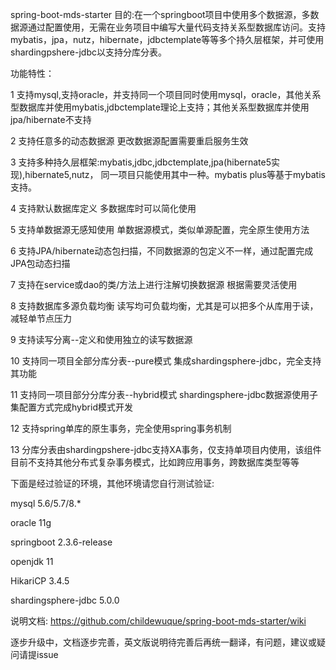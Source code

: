 spring-boot-mds-starter 目的:在一个springboot项目中使用多个数据源，多数据源通过配置使用，无需在业务项目中编写大量代码支持关系型数据库访问。支持mybatis，jpa，nutz，hibernate，jdbctemplate等等多个持久层框架，并可使用shardingpshere-jdbc以支持分库分表。

功能特性：

1 支持mysql,支持oracle，并支持同一个项目同时使用mysql，oracle，其他关系型数据库并使用mybatis,jdbctemplate理论上支持；其他关系型数据库并使用jpa/hibernate不支持

2 支持任意多的动态数据源 更改数据源配置需要重启服务生效

3 支持多种持久层框架:mybatis,jdbc,jdbctemplate,jpa(hibernate5实现),hibernate5,nutz， 同一项目只能使用其中一种。mybatis plus等基于mybatis支持。

4 支持默认数据库定义 多数据库时可以简化使用

5 支持单数据源无感知使用 单数据源模式，类似单源配置，完全原生使用方法

6 支持JPA/hibernate动态包扫描，不同数据源的包定义不一样，通过配置完成JPA包动态扫描

7 支持在service或dao的类/方法上进行注解切换数据源 根据需要灵活使用

8 支持数据库多源负载均衡 读写均可负载均衡，尤其是可以把多个从库用于读，减轻单节点压力

9 支持读写分离--定义和使用独立的读写数据源

10 支持同一项目全部分库分表--pure模式 集成shardingsphere-jdbc，完全支持其功能

11 支持同一项目部分分库分表--hybrid模式 shardingsphere-jdbc数据源使用子集配置方式完成hybrid模式开发

12 支持spring单库的原生事务，完全使用spring事务机制

13 分库分表由shardingpshere-jdbc支持XA事务，仅支持单项目内使用，该组件目前不支持其他分布式复杂事务模式，比如跨应用事务，跨数据库类型等等

下面是经过验证的环境，其他环境请您自行测试验证:

mysql 5.6/5.7/8.*

oracle 11g

springboot 2.3.6-release

openjdk 11

HikariCP 3.4.5

shardingsphere-jdbc 5.0.0

说明文档: https://github.com/childewuque/spring-boot-mds-starter/wiki

逐步升级中，文档逐步完善，英文版说明待完善后再统一翻译，有问题，建议或疑问请提issue